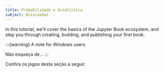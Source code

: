```yaml
---
title: Probabilidade e Estatística
subject: Atividades
---
```



In this tutorial, we'll cover the basics of the Jupyter Book ecosystem, and step you through creating, building, and publishing your first book.

:::{warning} A note for Windows users

Não esqueça de...
:::

Confira os jogos desta seção a seguir.

